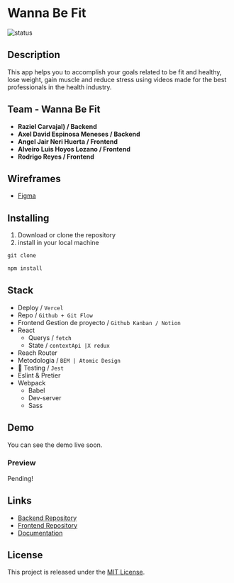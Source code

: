 # Wanna Be Fit

![status](https://img.shields.io/badge/STATUS-In%20Progress-yellow)


## Description
This app helps you to accomplish your goals related to be fit and healthy, lose weight, gain muscle and reduce stress using videos made for the best professionals in the health industry. 




## Team - Wanna Be Fit
- **Raziel Carvajal)  /  Backend**
- **Axel David Espinosa Meneses  /  Backend**
- **Angel Jair Neri Huerta   /  Frontend** 
- **Alveiro Luis Hoyos Lozano  /  Frontend**
- **Rodrigo Reyes  /  Frontend**



## Wireframes

- [Figma](https://figma.com/)


## Installing

1. Download or clone the repository
2. install in your local machine

```jsx
git clone
```
```jsx
npm install
```

## Stack 
- Deploy / `Vercel`
- Repo / `Github + Git Flow`
- Frontend Gestion de proyecto / `Github Kanban / Notion`
- React
    - Querys / `fetch`
    - State / `contextApi |X redux`
- Reach Router
- Metodologia / `BEM | Atomic Design`
- 📕 Testing / `Jest`
- Eslint & Pretier
- Webpack
    - Babel
    - Dev-server
    - Sass


## Demo
You can see the demo live soon.

### Preview
Pending!


## Links

- [Backend Repository](https://github.com/AxelDavid45/iwannabefit-back)
- [Frontend Repository](https://github.com/NightDreams/notes)
- [Documentation](https://www.notion.so/Wanna-Be-Fit-2d6457fe7f564bf4b79ea96f558035e5)


## License

This project is released under the [MIT License](https://opensource.org/licenses/MIT).
